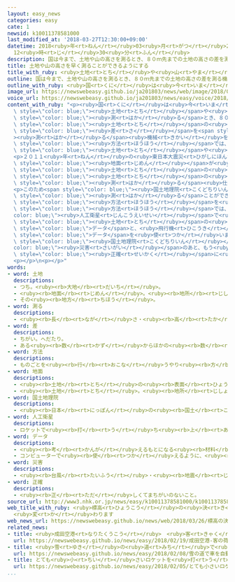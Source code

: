 ```yaml
---
layout: easy_news
categories: easy
cate: 1
newsid: k10011378581000
last_modified_at: '2018-03-27T12:30:00+09:00'
datetime: 2018<ruby>年<rt>ねん</rt></ruby>03<ruby>月<rt>がつ</rt></ruby>27<ruby>日<rt>にち</rt></ruby>
  12<ruby>時<rt>じ</rt></ruby>30<ruby>分<rt>ふん</rt></ruby>
description: 国は今まで、土地や山の高さを測るとき、８０ｍ先までの土地の高さの差を測る機械を使って、少しずつ調べていました。
title: 土地や山の高さを早く測ることができるようにする
title_with_ruby: <ruby>土地<rt>とち</rt></ruby>や<ruby>山<rt>やま</rt></ruby>の<ruby>高<rt>たか</rt></ruby>さを<ruby>早<rt>はや</rt></ruby>く<ruby>測<rt>はか</rt></ruby>ることができるようにする
outline: 国は今まで、土地や山の高さを測るとき、８０ｍ先までの土地の高さの差を測る機械を使って、少しずつ調べていました。
outline_with_ruby: <ruby>国<rt>くに</rt></ruby>は<ruby>今<rt>いま</rt></ruby>まで、<ruby>土地<rt>とち</rt></ruby>や<ruby>山<rt>やま</rt></ruby>の<ruby>高<rt>たか</rt></ruby>さを<ruby>測<rt>はか</rt></ruby>るとき、８０ｍ<ruby>先<rt>さき</rt></ruby>までの<ruby>土地<rt>とち</rt></ruby>の<ruby>高<rt>たか</rt></ruby>さの<ruby>差<rt>さ</rt></ruby>を<ruby>測<rt>はか</rt></ruby>る<ruby>機械<rt>きかい</rt></ruby>を<ruby>使<rt>つか</rt></ruby>って、<ruby>少<rt>すこ</rt></ruby>しずつ<ruby>調<rt>しら</rt></ruby>べていました。
image_url: https://newswebeasy.github.io/ja201803/news/web/image/2018/03/26/K10011378581_1803260103_1803260504_01_02.jpg
voice_url: https://newswebeasy.github.io/ja201803/news/easy/voice/2018/03/27/k10011378581000.mp3
content_with_ruby: "<p><ruby>国<rt>くに</rt></ruby>は<ruby>今<rt>いま</rt></ruby>まで、<span\
  \ style=\"color: blue;\"><ruby>土地<rt>とち</rt></ruby></span>や<ruby>山<rt>やま</rt></ruby>の<ruby>高<rt>たか</rt></ruby>さを<span\
  \ style=\"color: blue;\"><ruby>測<rt>はか</rt></ruby>る</span>とき、８０ｍ<ruby>先<rt>さき</rt></ruby>までの<span\
  \ style=\"color: blue;\"><ruby>土地<rt>とち</rt></ruby></span>の<ruby>高<rt>たか</rt></ruby>さの<span\
  \ style=\"color: blue;\"><ruby>差<rt>さ</rt></ruby></span>を<span style=\"color: blue;\"\
  ><ruby>測<rt>はか</rt></ruby>る</span><ruby>機械<rt>きかい</rt></ruby>を<ruby>使<rt>つか</rt></ruby>って、<ruby>少<rt>すこ</rt></ruby>しずつ<ruby>調<rt>しら</rt></ruby>べていました。この<span\
  \ style=\"color: blue;\"><ruby>方法<rt>ほうほう</rt></ruby></span>では、<ruby>日本<rt>にっぽん</rt></ruby><ruby>全部<rt>ぜんぶ</rt></ruby>の<span\
  \ style=\"color: blue;\"><ruby>土地<rt>とち</rt></ruby></span>や<ruby>山<rt>やま</rt></ruby>の<ruby>高<rt>たか</rt></ruby>さを<ruby>調<rt>しら</rt></ruby>べるために１０<ruby>年<rt>ねん</rt></ruby>ぐらいかかります。</p>\n\
  <p>２０１１<ruby>年<rt>ねん</rt></ruby>の<ruby>東日本大震災<rt>ひがしにほんだいしんさい</rt></ruby>では、<span\
  \ style=\"color: blue;\"><ruby>地面<rt>じめん</rt></ruby></span>が<ruby>大<rt>おお</rt></ruby>きく<ruby>動<rt>うご</rt></ruby>いて、<span\
  \ style=\"color: blue;\"><ruby>土地<rt>とち</rt></ruby></span>の<ruby>高<rt>たか</rt></ruby>さが<ruby>変<rt>か</rt></ruby>わった<ruby>所<rt>ところ</rt></ruby>がたくさんありました。<span\
  \ style=\"color: blue;\"><ruby>土地<rt>とち</rt></ruby></span>の<ruby>高<rt>たか</rt></ruby>さを<span\
  \ style=\"color: blue;\"><ruby>測<rt>はか</rt></ruby>る</span><ruby>仕事<rt>しごと</rt></ruby>に７か<ruby>月<rt>げつ</rt></ruby>ぐらいかかったため、もう<ruby>一度<rt>いちど</rt></ruby>まちをつくる<ruby>計画<rt>けいかく</rt></ruby>ができるのが<ruby>遅<rt>おそ</rt></ruby>くなりました。</p>\n\
  <p>このため<span style=\"color: blue;\"><ruby>国土地理院<rt>こくどちりいん</rt></ruby></span>は、もっと<ruby>早<rt>はや</rt></ruby>く<span\
  \ style=\"color: blue;\"><ruby>測<rt>はか</rt></ruby>る</span>ことができるように、<ruby>新<rt>あたら</rt></ruby>しい<span\
  \ style=\"color: blue;\"><ruby>方法<rt>ほうほう</rt></ruby></span>を<ruby>使<rt>つか</rt></ruby>うことにしました。<ruby>新<rt>あたら</rt></ruby>しい<span\
  \ style=\"color: blue;\"><ruby>方法<rt>ほうほう</rt></ruby></span>では、ＧＰＳなど<span style=\"\
  color: blue;\"><ruby>人工衛星<rt>じんこうえいせい</rt></ruby></span>で<ruby>調<rt>しら</rt></ruby>べた<span\
  \ style=\"color: blue;\"><ruby>土地<rt>とち</rt></ruby></span>の<ruby>高<rt>たか</rt></ruby>さの<span\
  \ style=\"color: blue;\">データ</span>と、<ruby>飛行機<rt>ひこうき</rt></ruby>で<ruby>空<rt>そら</rt></ruby>から<ruby>調<rt>しら</rt></ruby>べた<span\
  \ style=\"color: blue;\">データ</span>を<ruby>使<rt>つか</rt></ruby>います。</p>\n<p><span\
  \ style=\"color: blue;\"><ruby>国土地理院<rt>こくどちりいん</rt></ruby></span>は「これからは<span style=\"\
  color: blue;\"><ruby>災害<rt>さいがい</rt></ruby></span>のあと、もう<ruby>一度<rt>いちど</rt></ruby>まちをつくることが<ruby>早<rt>はや</rt></ruby>くできるようになります。<ruby>車<rt>くるま</rt></ruby>で<ruby>使<rt>つか</rt></ruby>うカーナビは、もっと<span\
  \ style=\"color: blue;\"><ruby>正確<rt>せいかく</rt></ruby></span>に<ruby>道<rt>みち</rt></ruby>の<ruby>案内<rt>あんない</rt></ruby>ができるようになります」と<ruby>話<rt>はな</rt></ruby>しています。</p>\n\
  <p></p>\n<p></p>"
words:
- word: 土地
  descriptions:
  - つち。<ruby><rb>大地</rb><rt>だいち</rt></ruby>。
  - <ruby><rb>地面</rb><rt>じめん</rt></ruby>。<ruby><rb>地所</rb><rt>じしょ</rt></ruby>。
  - その<ruby><rb>地方</rb><rt>ちほう</rt></ruby>。
- word: 測る
  descriptions:
  - <ruby><rb>長</rb><rt>なが</rt></ruby>さ・<ruby><rb>高</rb><rt>たか</rt></ruby>さ・<ruby><rb>深</rb><rt>ふか</rt></ruby>さ・<ruby><rb>広</rb><rt>ひろ</rt></ruby>さなどを<ruby><rb>調</rb><rt>しら</rt></ruby>べる。
- word: 差
  descriptions:
  - ちがい。へだたり。
  - ある<ruby><rb>数</rb><rt>かず</rt></ruby>からほかの<ruby><rb>数</rb><rt>かず</rt></ruby>を<ruby><rb>引</rb><rt>ひ</rt></ruby>いた<ruby><rb>残</rb><rt>のこ</rt></ruby>りの<ruby><rb>数</rb><rt>かず</rt></ruby>。
- word: 方法
  descriptions:
  - ものごとを<ruby><rb>行</rb><rt>おこな</rt></ruby>うやり<ruby><rb>方</rb><rt>かた</rt></ruby>。しかた。
- word: 地面
  descriptions:
  - <ruby><rb>土地</rb><rt>とち</rt></ruby>の<ruby><rb>表面</rb><rt>ひょうめん</rt></ruby>。<ruby><rb>土</rb><rt>つち</rt></ruby>の<ruby><rb>上</rb><rt>うえ</rt></ruby>。<ruby><rb>地上</rb><rt>ちじょう</rt></ruby>。<ruby><rb>地</rb><rt>じ</rt></ruby>べた。
  - <ruby><rb>土地</rb><rt>とち</rt></ruby>。<ruby><rb>地所</rb><rt>じしょ</rt></ruby>。
- word: 国土地理院
  descriptions:
  - <ruby><rb>日本</rb><rt>にっぽん</rt></ruby>の<ruby><rb>国土</rb><rt>こくど</rt></ruby>の<ruby><rb>測量</rb><rt>そくりょう</rt></ruby>をし、<ruby><rb>地図</rb><rt>ちず</rt></ruby>を<ruby><rb>作</rb><rt>つく</rt></ruby>る<ruby><rb>役所</rb><rt>やくしょ</rt></ruby>。
- word: 人工衛星
  descriptions:
  - ロケットで<ruby><rb>打</rb><rt>う</rt></ruby>ち<ruby><rb>上</rb><rt>あ</rt></ruby>げ、<ruby><rb>地球</rb><rt>ちきゅう</rt></ruby>の<ruby><rb>周</rb><rt>まわ</rt></ruby>りを<ruby><rb>回</rb><rt>まわ</rt></ruby>るようにした、<ruby><rb>人間</rb><rt>にんげん</rt></ruby>の<ruby><rb>作</rb><rt>つく</rt></ruby>った<ruby><rb>衛星</rb><rt>えいせい</rt></ruby>。<ruby><rb>宇宙</rb><rt>うちゅう</rt></ruby>のようすや<ruby><rb>気象</rb><rt>きしょう</rt></ruby>などを<ruby><rb>調</rb><rt>しら</rt></ruby>べたり、<ruby><rb>通信</rb><rt>つうしん</rt></ruby>や<ruby><rb>放送</rb><rt>ほうそう</rt></ruby>などの<ruby><rb>電波</rb><rt>でんぱ</rt></ruby>の<ruby><rb>中継</rb><rt>ちゅうけい</rt></ruby>に<ruby><rb>役立</rb><rt>やくだ</rt></ruby>てたりする。
- word: データ
  descriptions:
  - <ruby><rb>考</rb><rt>かんが</rt></ruby>えるもとになる<ruby><rb>材料</rb><rt>ざいりょう</rt></ruby>や<ruby><rb>事実</rb><rt>じじつ</rt></ruby>。
  - コンピューターで<ruby><rb>使</rb><rt>つか</rt></ruby>えるように、<ruby><rb>数字</rb><rt>すうじ</rt></ruby>や<ruby><rb>記号</rb><rt>きごう</rt></ruby>に<ruby><rb>置</rb><rt>お</rt></ruby>きかえられた<ruby><rb>資料</rb><rt>しりょう</rt></ruby>。
- word: 災害
  descriptions:
  - <ruby><rb>台風</rb><rt>たいふう</rt></ruby>・<ruby><rb>地震</rb><rt>じしん</rt></ruby>・<ruby><rb>大水</rb><rt>おおみず</rt></ruby>などによる<ruby><rb>災難</rb><rt>さいなん</rt></ruby>。
- word: 正確
  descriptions:
  - <ruby><rb>正</rb><rt>ただ</rt></ruby>しくてまちがいのないこと。
source_url: http://www3.nhk.or.jp/news/easy/k10011378581000/k10011378581000.html
web_title_with_ruby: <ruby>標高<rt>ひょうこう</rt></ruby>の<ruby>決<rt>き</rt></ruby>め<ruby>方<rt>かた</rt></ruby>
  <ruby>変<rt>か</rt></ruby>わります
web_news_url: https://newswebeasy.github.io/news/web/2018/03/26/標高の決め方-変わります
related_news:
- title: <ruby>成田空港<rt>なりたくうこう</rt></ruby>　<ruby>客<rt>きゃく</rt></ruby>の<ruby>荷物<rt>にもつ</rt></ruby>の<ruby>中<rt>なか</rt></ruby>を<ruby>立体<rt>りったい</rt></ruby><ruby>的<rt>てき</rt></ruby>に<ruby>見<rt>み</rt></ruby>る<ruby>機械<rt>きかい</rt></ruby>の<ruby>実験<rt>じっけん</rt></ruby>
  url: https://newswebeasy.github.io/news/easy/2018/02/19/成田空港-客の荷物の中を立体的に見る機械の実験
- title: <ruby>雪<rt>ゆき</rt></ruby>の<ruby>道<rt>みち</rt></ruby>で<ruby>車<rt>くるま</rt></ruby>を<ruby>自動<rt>じどう</rt></ruby>で<ruby>運転<rt>うんてん</rt></ruby>する<ruby>実験<rt>じっけん</rt></ruby>　<ruby>人工衛星<rt>じんこうえいせい</rt></ruby>を<ruby>使<rt>つか</rt></ruby>う
  url: https://newswebeasy.github.io/news/easy/2018/02/08/雪の道で車を自動で運転する実験-人工衛星を使う
- title: とても<ruby>小<rt>ちい</rt></ruby>さいロケットを<ruby>打<rt>う</rt></ruby>ち<ruby>上<rt>あ</rt></ruby>げることに<ruby>成功<rt>せいこう</rt></ruby>した
  url: https://newswebeasy.github.io/news/easy/2018/02/05/とても小さいロケットを打ち上げることに成功した
...
```

